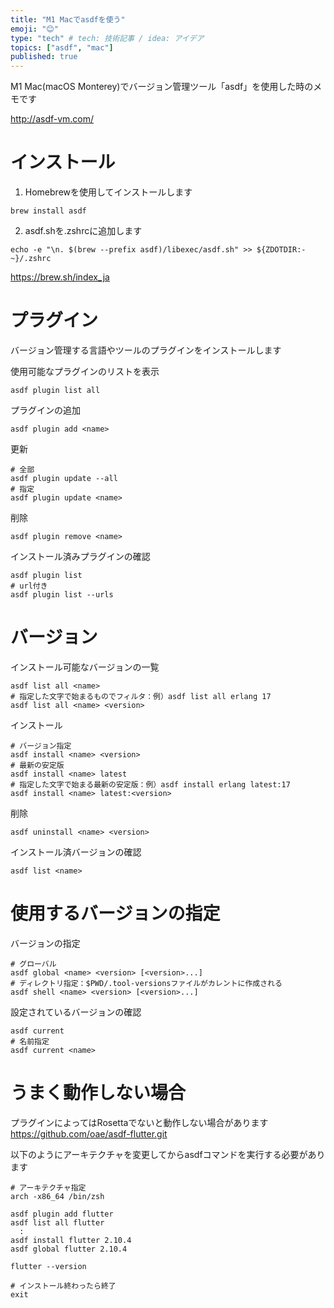 ```yaml
---
title: "M1 Macでasdfを使う"
emoji: "😊"
type: "tech" # tech: 技術記事 / idea: アイデア
topics: ["asdf", "mac"]
published: true
---
```

M1 Mac(macOS Monterey)でバージョン管理ツール「asdf」を使用した時のメモです

http://asdf-vm.com/

# インストール

1. Homebrewを使用してインストールします
```
brew install asdf
```

2. asdf.shを.zshrcに追加します
```
echo -e "\n. $(brew --prefix asdf)/libexec/asdf.sh" >> ${ZDOTDIR:-~}/.zshrc
```

https://brew.sh/index_ja

# プラグイン

バージョン管理する言語やツールのプラグインをインストールします

使用可能なプラグインのリストを表示
```
asdf plugin list all
```

プラグインの追加
```
asdf plugin add <name>
```
更新
```
# 全部
asdf plugin update --all
# 指定
asdf plugin update <name>
```
削除
```
asdf plugin remove <name>
```
インストール済みプラグインの確認
```
asdf plugin list
# url付き
asdf plugin list --urls
```

# バージョン

インストール可能なバージョンの一覧
```
asdf list all <name>
# 指定した文字で始まるものでフィルタ：例）asdf list all erlang 17
asdf list all <name> <version>
```
インストール
```
# バージョン指定
asdf install <name> <version>
# 最新の安定版
asdf install <name> latest
# 指定した文字で始まる最新の安定版：例）asdf install erlang latest:17
asdf install <name> latest:<version>
```
削除
```
asdf uninstall <name> <version>
```
インストール済バージョンの確認
```
asdf list <name>
```

# 使用するバージョンの指定

バージョンの指定
```
# グローバル
asdf global <name> <version> [<version>...]
# ディレクトリ指定：$PWD/.tool-versionsファイルがカレントに作成される
asdf shell <name> <version> [<version>...]
```
設定されているバージョンの確認
```
asdf current
# 名前指定
asdf current <name>
```

# うまく動作しない場合

プラグインによってはRosettaでないと動作しない場合があります
https://github.com/oae/asdf-flutter.git

以下のようにアーキテクチャを変更してからasdfコマンドを実行する必要があります
```
# アーキテクチャ指定
arch -x86_64 /bin/zsh

asdf plugin add flutter
asdf list all flutter
  :
asdf install flutter 2.10.4
asdf global flutter 2.10.4

flutter --version

# インストール終わったら終了
exit
```
